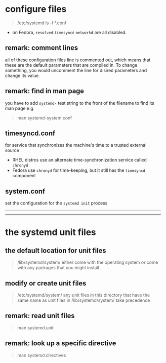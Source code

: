 # configure files
> /etc/systemd
> ls -l *.conf
- on Fedora, `resolved` `timesyncd` `networkd` are all disabled. 

## remark: comment lines
all of these configuration files line is commented out, which means that
    these are the default parameters that are compiled in. To change something,
    you would uncomment the line for disired parameters and change its value.

## remark: find in man page
you have to add `systemd-` test string to the front of the filename to find its
    man page
e.g.
> man systemd-system.conf

## timesyncd.conf
for service that synchronizes the machine's time to a trusted external source
- RHEL distros use an alternate time-synchronization service called `chronyd`
- Fedora use `chronyd` for time-keeping, but it still has the `timesyncd`
    component

## system.conf
set the configuration for the `systemd init` process

-------------------------------------------------------------------------------
-------------------------------------------------------------------------------
# the systemd unit files
## the default location for unit files
> /lib/systemd/system/
either come with the operating system or come with any packages that you might
    install

## modify or create unit files
> /etc/systemd/system/
any unit files in this directory that have the same name as unit files in 
    /lib/systemd/system/ take precedence

## remark: read unit files
> man systemd.unit

## remark: look up a specific directive
> man systemd.directives
